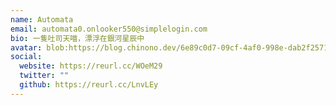 ```yaml
---
name: Automata
email: automata0.onlooker550@simplelogin.com
bio: 一隻吐司天喵，漂浮在銀河星辰中
avatar: blob:https://blog.chinono.dev/6e89c0d7-09cf-4af0-998e-dab2f2571835
social:
  website: https://reurl.cc/WOeM29
  twitter: ""
  github: https://reurl.cc/LnvLEy
---
```

